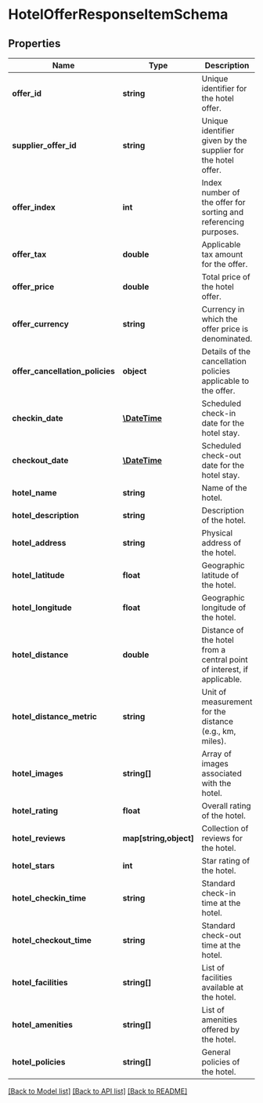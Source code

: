 # HotelOfferResponseItemSchema

## Properties
Name | Type | Description | Notes
------------ | ------------- | ------------- | -------------
**offer_id** | **string** | Unique identifier for the hotel offer. | [optional] 
**supplier_offer_id** | **string** | Unique identifier given by the supplier for the hotel offer. | [optional] 
**offer_index** | **int** | Index number of the offer for sorting and referencing purposes. | [optional] 
**offer_tax** | **double** | Applicable tax amount for the offer. | [optional] 
**offer_price** | **double** | Total price of the hotel offer. | [optional] 
**offer_currency** | **string** | Currency in which the offer price is denominated. | [optional] 
**offer_cancellation_policies** | **object** | Details of the cancellation policies applicable to the offer. | [optional] 
**checkin_date** | [**\DateTime**](\DateTime.md) | Scheduled check-in date for the hotel stay. | [optional] 
**checkout_date** | [**\DateTime**](\DateTime.md) | Scheduled check-out date for the hotel stay. | [optional] 
**hotel_name** | **string** | Name of the hotel. | [optional] 
**hotel_description** | **string** | Description of the hotel. | [optional] 
**hotel_address** | **string** | Physical address of the hotel. | [optional] 
**hotel_latitude** | **float** | Geographic latitude of the hotel. | [optional] 
**hotel_longitude** | **float** | Geographic longitude of the hotel. | [optional] 
**hotel_distance** | **double** | Distance of the hotel from a central point of interest, if applicable. | [optional] 
**hotel_distance_metric** | **string** | Unit of measurement for the distance (e.g., km, miles). | [optional] 
**hotel_images** | **string[]** | Array of images associated with the hotel. | [optional] 
**hotel_rating** | **float** | Overall rating of the hotel. | [optional] 
**hotel_reviews** | **map[string,object]** | Collection of reviews for the hotel. | [optional] 
**hotel_stars** | **int** | Star rating of the hotel. | [optional] 
**hotel_checkin_time** | **string** | Standard check-in time at the hotel. | [optional] 
**hotel_checkout_time** | **string** | Standard check-out time at the hotel. | [optional] 
**hotel_facilities** | **string[]** | List of facilities available at the hotel. | [optional] 
**hotel_amenities** | **string[]** | List of amenities offered by the hotel. | [optional] 
**hotel_policies** | **string[]** | General policies of the hotel. | [optional] 

[[Back to Model list]](../../README.md#documentation-for-models) [[Back to API list]](../../README.md#documentation-for-api-endpoints) [[Back to README]](../../README.md)

